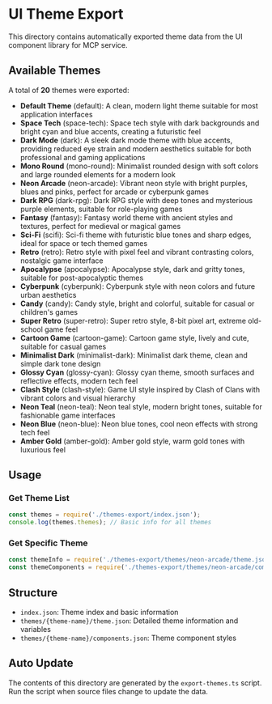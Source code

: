 # UI Theme Export

This directory contains automatically exported theme data from the UI component library for MCP service.

## Available Themes

A total of **20** themes were exported:

- **Default Theme** (default): A clean, modern light theme suitable for most application interfaces
- **Space Tech** (space-tech): Space tech style with dark backgrounds and bright cyan and blue accents, creating a futuristic feel
- **Dark Mode** (dark): A sleek dark mode theme with blue accents, providing reduced eye strain and modern aesthetics suitable for both professional and gaming applications
- **Mono Round** (mono-round): Minimalist rounded design with soft colors and large rounded elements for a modern look
- **Neon Arcade** (neon-arcade): Vibrant neon style with bright purples, blues and pinks, perfect for arcade or cyberpunk games
- **Dark RPG** (dark-rpg): Dark RPG style with deep tones and mysterious purple elements, suitable for role-playing games
- **Fantasy** (fantasy): Fantasy world theme with ancient styles and textures, perfect for medieval or magical games
- **Sci-Fi** (scifi): Sci-fi theme with futuristic blue tones and sharp edges, ideal for space or tech themed games
- **Retro** (retro): Retro style with pixel feel and vibrant contrasting colors, nostalgic game interface
- **Apocalypse** (apocalypse): Apocalypse style, dark and gritty tones, suitable for post-apocalyptic themes
- **Cyberpunk** (cyberpunk): Cyberpunk style with neon colors and future urban aesthetics
- **Candy** (candy): Candy style, bright and colorful, suitable for casual or children's games
- **Super Retro** (super-retro): Super retro style, 8-bit pixel art, extreme old-school game feel
- **Cartoon Game** (cartoon-game): Cartoon game style, lively and cute, suitable for casual games
- **Minimalist Dark** (minimalist-dark): Minimalist dark theme, clean and simple dark tone design
- **Glossy Cyan** (glossy-cyan): Glossy cyan theme, smooth surfaces and reflective effects, modern tech feel
- **Clash Style** (clash-style): Game UI style inspired by Clash of Clans with vibrant colors and visual hierarchy
- **Neon Teal** (neon-teal): Neon teal style, modern bright tones, suitable for fashionable game interfaces
- **Neon Blue** (neon-blue): Neon blue tones, cool neon effects with strong tech feel
- **Amber Gold** (amber-gold): Amber gold style, warm gold tones with luxurious feel

## Usage

### Get Theme List

```javascript
const themes = require('./themes-export/index.json');
console.log(themes.themes); // Basic info for all themes
```

### Get Specific Theme

```javascript
const themeInfo = require('./themes-export/themes/neon-arcade/theme.json');
const themeComponents = require('./themes-export/themes/neon-arcade/components.json');
```

## Structure

- `index.json`: Theme index and basic information
- `themes/{theme-name}/theme.json`: Detailed theme information and variables
- `themes/{theme-name}/components.json`: Theme component styles

## Auto Update

The contents of this directory are generated by the `export-themes.ts` script. Run the script when source files change to update the data.
